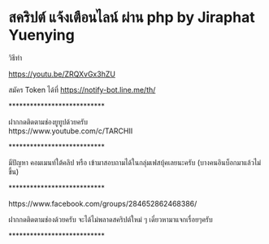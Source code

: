 <h1>สคริปต์ แจ้งเตือนไลน์ ผ่าน php by Jiraphat Yuenying</h1>

วิธีทำ

https://youtu.be/ZRQXvGx3hZU

สมัคร Token ได้ที่
https://notify-bot.line.me/th/

<p>***************************</p>
ฝากกดติดตามช่องยูทูปด้วยครับ
<br>
https://www.youtube.com/c/TARCHII
<p>***************************</p>
มีปัญหา คอมเมนท์ใต้คลิป หรือ เข้ามาสอบถามได้ในกลุ่มเฟสบุ้คเลยนะครับ 
(บางคนอินบ็อกมาแล้วไม่ขึ้น)
<p>***************************</p>
https://www.facebook.com/groups/284652862468386/

ฝากกดติดตามช่องด้วยครับ จะได้ไม่พลาดสคริปต์ใหม่ ๆ
เดี๋ยวหามาแจกเรื่อยๆครับ
<p>***************************</p>
